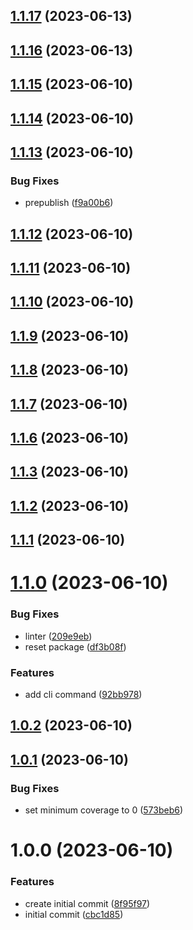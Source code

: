 ## [1.1.17](https://github.com/bed-and-breakfast/template-init/compare/v1.1.16...v1.1.17) (2023-06-13)

## [1.1.16](https://github.com/bed-and-breakfast/template-init/compare/v1.1.15...v1.1.16) (2023-06-13)

## [1.1.15](https://github.com/bed-and-breakfast/template-init/compare/v1.1.14...v1.1.15) (2023-06-10)

## [1.1.14](https://github.com/bed-and-breakfast/template-init/compare/v1.1.13...v1.1.14) (2023-06-10)

## [1.1.13](https://github.com/bed-and-breakfast/template-init/compare/v1.1.12...v1.1.13) (2023-06-10)


### Bug Fixes

* prepublish ([f9a00b6](https://github.com/bed-and-breakfast/template-init/commit/f9a00b6e43fa1efed2bf875abd3657157d023a8c))

## [1.1.12](https://github.com/bed-and-breakfast/template-init/compare/v1.1.11...v1.1.12) (2023-06-10)

## [1.1.11](https://github.com/bed-and-breakfast/template-init/compare/v1.1.10...v1.1.11) (2023-06-10)

## [1.1.10](https://github.com/bed-and-breakfast/template-init/compare/v1.1.9...v1.1.10) (2023-06-10)

## [1.1.9](https://github.com/bed-and-breakfast/template-init/compare/v1.1.8...v1.1.9) (2023-06-10)

## [1.1.8](https://github.com/bed-and-breakfast/template-init/compare/v1.1.7...v1.1.8) (2023-06-10)

## [1.1.7](https://github.com/bed-and-breakfast/template-init/compare/v1.1.6...v1.1.7) (2023-06-10)

## [1.1.6](https://github.com/bed-and-breakfast/template-init/compare/v1.1.5...v1.1.6) (2023-06-10)

## [1.1.3](https://github.com/bed-and-breakfast/template-init/compare/v1.1.2...v1.1.3) (2023-06-10)

## [1.1.2](https://github.com/bed-and-breakfast/template-init/compare/v1.1.1...v1.1.2) (2023-06-10)

## [1.1.1](https://github.com/bed-and-breakfast/template-init/compare/v1.1.0...v1.1.1) (2023-06-10)

# [1.1.0](https://github.com/bed-and-breakfast/template-init/compare/v1.0.2...v1.1.0) (2023-06-10)


### Bug Fixes

* linter ([209e9eb](https://github.com/bed-and-breakfast/template-init/commit/209e9eb4c7724a7b62d39e70f5b78f2d0db24010))
* reset package ([df3b08f](https://github.com/bed-and-breakfast/template-init/commit/df3b08ff8e36507cd7344c3a51d0d4b7ea626b4a))


### Features

* add cli command ([92bb978](https://github.com/bed-and-breakfast/template-init/commit/92bb978d6746a596167aa904f4df0a9ff3e4baf3))

## [1.0.2](https://github.com/bed-and-breakfast/template-init/compare/v1.0.1...v1.0.2) (2023-06-10)

## [1.0.1](https://github.com/bed-and-breakfast/template-init/compare/v1.0.0...v1.0.1) (2023-06-10)


### Bug Fixes

* set minimum coverage to 0 ([573beb6](https://github.com/bed-and-breakfast/template-init/commit/573beb6f8bafff095ba3accaa9c101eecf40de11))

# 1.0.0 (2023-06-10)


### Features

* create initial commit ([8f95f97](https://github.com/bed-and-breakfast/template-init/commit/8f95f977f4c2e54c8d8a79110e20bbd8e6d21449))
* initial commit ([cbc1d85](https://github.com/bed-and-breakfast/template-init/commit/cbc1d85b09e21b6f89b5c6ff1617a7e3a9936e36))

